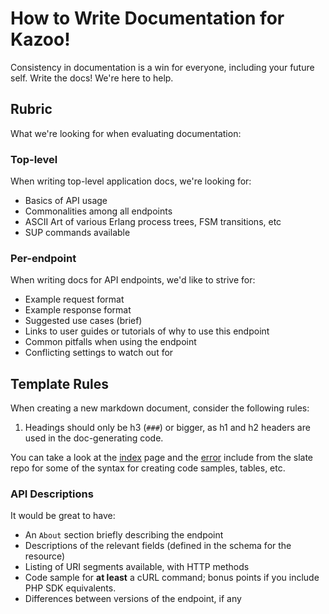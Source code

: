# How to Write Documentation for Kazoo!

Consistency in documentation is a win for everyone, including your future self. Write the docs! We're here to help.

## Rubric

What we're looking for when evaluating documentation:

### Top-level

When writing top-level application docs, we're looking for:

* Basics of API usage
* Commonalities among all endpoints
* ASCII Art of various Erlang process trees, FSM transitions, etc
* SUP commands available

### Per-endpoint

When writing docs for API endpoints, we'd like to strive for:

* Example request format
* Example response format
* Suggested use cases (brief)
* Links to user guides or tutorials of why to use this endpoint
* Common pitfalls when using the endpoint
* Conflicting settings to watch out for

## Template Rules

When creating a new markdown document, consider the following rules:

1. Headings should only be h3 (`###`) or bigger, as h1 and h2 headers are used in the doc-generating code.

You can take a look at the [index](https://raw.githubusercontent.com/tripit/slate/master/source/index.md) page and the [error](https://raw.githubusercontent.com/tripit/slate/master/source/includes/_errors.md) include from the slate repo for some of the syntax for creating code samples, tables, etc.

### API Descriptions

It would be great to have:

* An `About` section briefly describing the endpoint
* Descriptions of the relevant fields (defined in the schema for the resource)
* Listing of URI segments available, with HTTP methods
* Code sample for **at least** a cURL command; bonus points if you include PHP SDK equivalents.
* Differences between versions of the endpoint, if any
